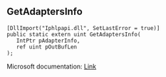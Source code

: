 ## GetAdaptersInfo

```
[DllImport("Iphlpapi.dll", SetLastError = true)]
public static extern uint GetAdaptersInfo(
   IntPtr pAdapterInfo,
   ref uint pOutBufLen
);
```

Microsoft documentation: [Link](https://docs.microsoft.com/en-us/windows/win32/api/iphlpapi/nf-iphlpapi-getadaptersinfo)
